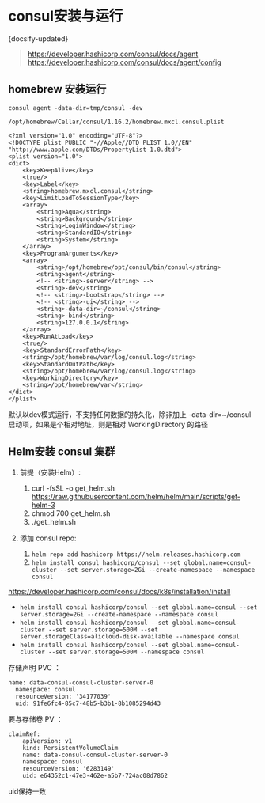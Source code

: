 # consul安装与运行
{docsify-updated}

> https://developer.hashicorp.com/consul/docs/agent    
> https://developer.hashicorp.com/consul/docs/agent/config


## homebrew 安装运行
`consul agent -data-dir=tmp/consul -dev`

`/opt/homebrew/Cellar/consul/1.16.2/homebrew.mxcl.consul.plist`
```
<?xml version="1.0" encoding="UTF-8"?>
<!DOCTYPE plist PUBLIC "-//Apple//DTD PLIST 1.0//EN" "http://www.apple.com/DTDs/PropertyList-1.0.dtd">
<plist version="1.0">
<dict>
	<key>KeepAlive</key>
	<true/>
	<key>Label</key>
	<string>homebrew.mxcl.consul</string>
	<key>LimitLoadToSessionType</key>
	<array>
		<string>Aqua</string>
		<string>Background</string>
		<string>LoginWindow</string>
		<string>StandardIO</string>
		<string>System</string>
	</array>
	<key>ProgramArguments</key>
	<array>
		<string>/opt/homebrew/opt/consul/bin/consul</string>
		<string>agent</string>
		<!-- <string>-server</string> -->
		<string>-dev</string>
		<!-- <string>-bootstrap</string> -->
		<!-- <string>-ui</string> -->
		<string>-data-dir=~/consul</string>
		<string>-bind</string>
		<string>127.0.0.1</string>
	</array>
	<key>RunAtLoad</key>
	<true/>
	<key>StandardErrorPath</key>
	<string>/opt/homebrew/var/log/consul.log</string>
	<key>StandardOutPath</key>
	<string>/opt/homebrew/var/log/consul.log</string>
	<key>WorkingDirectory</key>
	<string>/opt/homebrew/var</string>
</dict>
</plist>
```
默认以dev模式运行，不支持任何数据的持久化，除非加上  -data-dir=~/consul 启动项，如果是个相对地址，则是相对 WorkingDirectory 的路径

## Helm安装 consul 集群
1. 前提（安装Helm）:
    1. curl -fsSL -o get_helm.sh https://raw.githubusercontent.com/helm/helm/main/scripts/get-helm-3
    2. chmod 700 get_helm.sh
    3. ./get_helm.sh

2. 添加 consul repo:
    1. `helm repo add hashicorp https://helm.releases.hashicorp.com`
    2. `helm install consul hashicorp/consul --set global.name=consul-cluster --set server.storage=2Gi --create-namespace --namespace consul`

https://developer.hashicorp.com/consul/docs/k8s/installation/install

+ `helm install consul hashicorp/consul --set global.name=consul --set server.storage=2Gi --create-namespace --namespace consul`  
+ `helm install consul hashicorp/consul --set global.name=consul-cluster --set server.storage=500M --set server.storageClass=alicloud-disk-available --namespace consul`
+ `helm install consul hashicorp/consul --set global.name=consul-cluster --set server.storage=500M --namespace consul`

存储声明 PVC ：
```
name: data-consul-consul-cluster-server-0
  namespace: consul
  resourceVersion: '34177039'
  uid: 91fe6fc4-85c7-48b5-b3b1-8b1085294d43
```
要与存储卷 PV ：
```
claimRef:
    apiVersion: v1
    kind: PersistentVolumeClaim
    name: data-consul-consul-cluster-server-0
    namespace: consul
    resourceVersion: '6283149'
    uid: e64352c1-47e3-462e-a5b7-724ac08d7862
```
uid保持一致